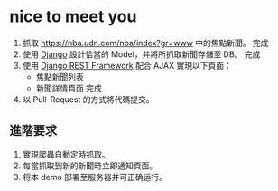 # nice to meet you
1. 抓取 https://nba.udn.com/nba/index?gr=www 中的焦點新聞。
完成
2. 使用 [Django](https://www.djangoproject.com/) 設計恰當的 Model，并將所抓取新聞存儲至 DB。
完成
3. 使用 [Django REST Framework](http://www.django-rest-framework.org/) 配合 AJAX 實現以下頁面：
	 * 焦點新聞列表
	 * 新聞詳情頁面
完成
4. 以 Pull-Request 的方式將代碼提交。
	
## 進階要求
1. 實現爬蟲自動定時抓取。
2. 每當抓取到新的新聞時立即通知頁面。
3. 将本 demo 部署至服务器并可正确运行。

